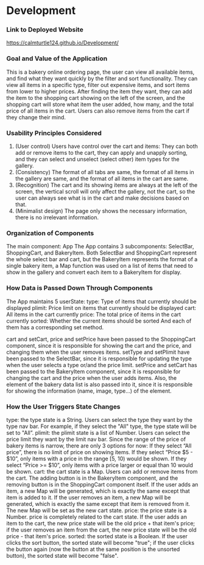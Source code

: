 

# Development

### Link to Deployed Website
https://calmturtle124.github.io/Development/

### Goal and Value of the Application
This is a bakery online ordering page, the user can view all available items, and find what they want quickly by the filter and sort functionality. They can view all items in a specific type, filter out expensive items, and sort items from lower to higher prices.
After finding the item they want, they can add the item to the shopping cart showing on the left of the screen, and the shopping cart will store what item the user added, how many, and the total price of all items in the cart. Users can also remove items from the cart if they change their mind.

### Usability Principles Considered
1. (User control) Users have control over the cart and items: They can both add or remove items to the cart, they can apply and unapply sorting, and they can select and unselect (select other) item types for the gallery.
2. (Consistency) The format of all tabs are same, the format of all items in the gallery are same, and the format of all items in the cart are same.
3. (Recognition) The cart and its showing items are always at the left of the screen, the vertical scroll will only affect the gallery, not the cart, so the user can always see what is in the cart and make decisions based on that.
4. (Minimalist design) The page only shows the necessary information, there is no irrelevant information.

### Organization of Components
The main component: App
The App contains 3 subcomponents: SelectBar, ShoppingCart, and BakeryItem. Both SelectBar and ShoppingCart represent the whole select bar and cart, but the BakeryItem represents the format of a single bakery item, a Map function was used on a list of items that need to show in the gallery and convert each item to a BakeryItem for display.

### How Data is Passed Down Through Components
The App maintains 5 userState:
type: Type of items that currently should be displayed
plimit: Price limit on items that currently should be displayed
cart: All items in the cart currently
price: The total price of items in the cart currently
sorted: Whether the current items should be sorted
And each of them has a corresponding set method.

cart and setCart, price and setPrice have been passed to the ShoppingCart component, since it is responsible for showing the cart and the price, and changing them when the user removes items.
setType and setPlimit have been passed to the SelectBar, since it is responsible for updating the type when the user selects a type or/and the price limit.
setPrice and setCart has been passed to the BakeryItem component, since it is responsible for changing the cart and the price when the user adds items. Also, the element of the bakery data list is also passed into it, since it is responsible for showing the information (name, image, type...) of the element.

### How the User Triggers State Changes

type: the type state is a String. Users can select the type they want by the type nav bar. For example, if they select the "All" type, the type state will be set to "All”.
plimit: the plimit state is a list of Number. Users can select the price limit they want by the limit nav bar. Since the range of the price of bakery items is narrow, there are only 3 options for now: If they select “All price”, there is no limit of price on showing items. If they select “Price $5 - $10”, only items with a price in the range [5, 10) would be shown. If they select “Price >= $10”, only items with a price larger or equal than 10 would be shown.
cart: the cart state is a Map. Users can add or remove items from the cart. The adding button is in the BakeryItem component, and the removing button is in the ShoppingCart component itself. If the user adds an item, a new Map will be generated, which is exactly the same except that item is added to it. If the user removes an item, a new Map will be generated, which is exactly the same except that item is removed from it. The new Map will be set as the new cart state.
price: the price state is a Number. price is completely related to the cart state. If the user adds an item to the cart, the new price state will be the old price + that item's price; if the user removes an item from the cart, the new price state will be the old price - that item's price.
sorted: the sorted state is a Boolean. If the user clicks the sort button, the sorted state will become "true"; if the user clicks the button again (now the button at the same position is the unsorted button), the sorted state will become "false".